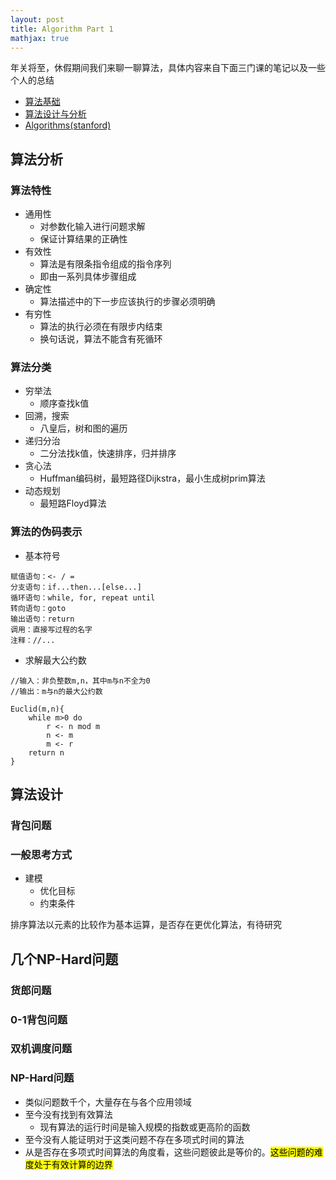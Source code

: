 ```yaml
---
layout: post
title: Algorithm Part 1
mathjax: true
---
```


年关将至，休假期间我们来聊一聊算法，具体内容来自下面三门课的笔记以及一些个人的总结

- [算法基础](https://www.coursera.org/learn/suanfa-jichu)
- [算法设计与分析](https://www.coursera.org/learn/algorithms)
- [Algorithms(stanford)](https://www.coursera.org/specializations/algorithms)

## 算法分析

### 算法特性

- 通用性
	- 对参数化输入进行问题求解
	- 保证计算结果的正确性
- 有效性
	- 算法是有限条指令组成的指令序列
	- 即由一系列具体步骤组成  
- 确定性
	- 算法描述中的下一步应该执行的步骤必须明确
- 有穷性
	- 算法的执行必须在有限步内结束
	- 换句话说，算法不能含有死循环 

### 算法分类

- 穷举法
	- 顺序查找k值
- 回溯，搜索
	- 八皇后，树和图的遍历
- 递归分治
	- 二分法找k值，快速排序，归并排序
- 贪心法
	- Huffman编码树，最短路径Dijkstra，最小生成树prim算法
- 动态规划
	- 最短路Floyd算法   

### 算法的伪码表示

- 基本符号

```
赋值语句：<- / = 
分支语句：if...then...[else...]
循环语句：while, for, repeat until
转向语句：goto
输出语句：return
调用：直接写过程的名字
注释：//...
```

- 求解最大公约数

```
//输入：非负整数m,n，其中m与n不全为0
//输出：m与n的最大公约数

Euclid(m,n){
	while m>0 do
		r <- n mod m
		n <- m
		m <- r
	return n
}
```

## 算法设计

### 背包问题


### 一般思考方式

- 建模
    - 优化目标
    - 约束条件



排序算法以元素的比较作为基本运算，是否存在更优化算法，有待研究


## 几个NP-Hard问题

### 货郎问题

### 0-1背包问题

### 双机调度问题


### NP-Hard问题

- 类似问题数千个，大量存在与各个应用领域
- 至今没有找到有效算法
    - 现有算法的运行时间是输入规模的指数或更高阶的函数
- 至今没有人能证明对于这类问题不存在多项式时间的算法
- 从是否存在多项式时间算法的角度看，这些问题彼此是等价的。<mark>这些问题的难度处于有效计算的边界</mark>

